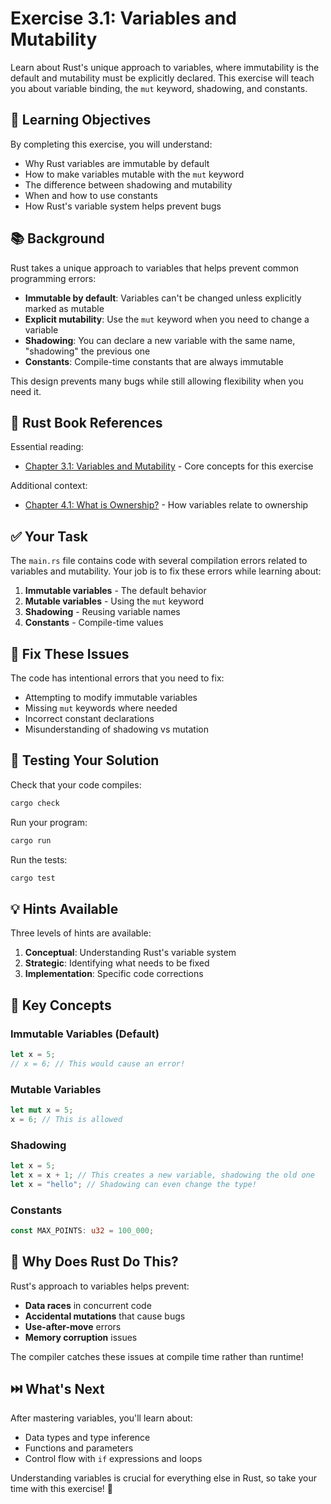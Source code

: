 # Exercise 3.1: Variables and Mutability

Learn about Rust's unique approach to variables, where immutability is the default and mutability must be explicitly declared. This exercise will teach you about variable binding, the `mut` keyword, shadowing, and constants.

## 🎯 Learning Objectives

By completing this exercise, you will understand:
- Why Rust variables are immutable by default
- How to make variables mutable with the `mut` keyword
- The difference between shadowing and mutability
- When and how to use constants
- How Rust's variable system helps prevent bugs

## 📚 Background

Rust takes a unique approach to variables that helps prevent common programming errors:

- **Immutable by default**: Variables can't be changed unless explicitly marked as mutable
- **Explicit mutability**: Use the `mut` keyword when you need to change a variable
- **Shadowing**: You can declare a new variable with the same name, "shadowing" the previous one
- **Constants**: Compile-time constants that are always immutable

This design prevents many bugs while still allowing flexibility when you need it.

## 📖 Rust Book References

Essential reading:
- [Chapter 3.1: Variables and Mutability](https://doc.rust-lang.org/book/ch03-01-variables-and-mutability.html) - Core concepts for this exercise

Additional context:
- [Chapter 4.1: What is Ownership?](https://doc.rust-lang.org/book/ch04-01-what-is-ownership.html) - How variables relate to ownership

## ✅ Your Task

The `main.rs` file contains code with several compilation errors related to variables and mutability. Your job is to fix these errors while learning about:

1. **Immutable variables** - The default behavior
2. **Mutable variables** - Using the `mut` keyword  
3. **Shadowing** - Reusing variable names
4. **Constants** - Compile-time values

## 🐛 Fix These Issues

The code has intentional errors that you need to fix:
- Attempting to modify immutable variables
- Missing `mut` keywords where needed
- Incorrect constant declarations
- Misunderstanding of shadowing vs mutation

## 🧪 Testing Your Solution

Check that your code compiles:
```bash
cargo check
```

Run your program:
```bash
cargo run
```

Run the tests:
```bash
cargo test
```

## 💡 Hints Available

Three levels of hints are available:
1. **Conceptual**: Understanding Rust's variable system
2. **Strategic**: Identifying what needs to be fixed
3. **Implementation**: Specific code corrections

## 🌟 Key Concepts

### Immutable Variables (Default)
```rust
let x = 5;
// x = 6; // This would cause an error!
```

### Mutable Variables
```rust
let mut x = 5;
x = 6; // This is allowed
```

### Shadowing
```rust
let x = 5;
let x = x + 1; // This creates a new variable, shadowing the old one
let x = "hello"; // Shadowing can even change the type!
```

### Constants
```rust
const MAX_POINTS: u32 = 100_000;
```

## 🤔 Why Does Rust Do This?

Rust's approach to variables helps prevent:
- **Data races** in concurrent code
- **Accidental mutations** that cause bugs
- **Use-after-move** errors
- **Memory corruption** issues

The compiler catches these issues at compile time rather than runtime!

## ⏭️ What's Next

After mastering variables, you'll learn about:
- Data types and type inference
- Functions and parameters
- Control flow with `if` expressions and loops

Understanding variables is crucial for everything else in Rust, so take your time with this exercise! 🦀